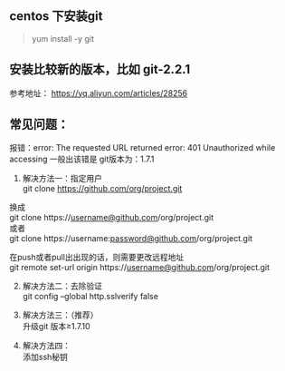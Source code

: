 
centos 下安装git
--------------
> yum install -y git  
  
  
安装比较新的版本，比如 git-2.2.1  
--------------
参考地址：
https://yq.aliyun.com/articles/28256




常见问题：
---------------
报错：error: The requested URL returned error: 401 Unauthorized while accessing
一般出该错是 git版本为：1.7.1
  
1) 解决方法一：指定用户  
git clone https://github.com/org/project.git  
  
换成  
git clone https://username@github.com/org/project.git  
或者  
git clone https://username:password@github.com/org/project.git  
  
在push或者pull出出现的话，则需要更改远程地址  
git remote set-url origin https://username@github.com/org/project.git  
  

2) 解决方法二：去除验证  
git config –global http.sslverify false  
  

3) 解决方法三：（推荐）  
升级git 版本≥1.7.10  
  

4) 解决方法四：  
添加ssh秘钥  
  

  

